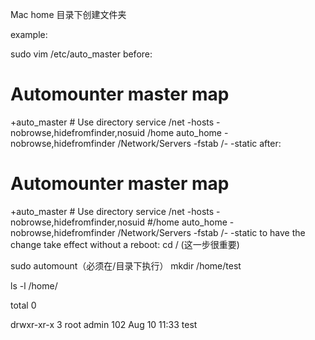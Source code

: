 Mac home 目录下创建文件夹

example:

sudo vim /etc/auto_master
before:
# Automounter master map
+auto_master            # Use directory service
/net                    -hosts          -nobrowse,hidefromfinder,nosuid
/home                   auto_home       -nobrowse,hidefromfinder
/Network/Servers        -fstab
/-                      -static
after:
# Automounter master map
+auto_master            # Use directory service
/net                    -hosts          -nobrowse,hidefromfinder,nosuid
#/home                   auto_home       -nobrowse,hidefromfinder
/Network/Servers        -fstab
/-                      -static
to have the change take effect without a reboot:
cd / (这一步很重要)

sudo automount（必须在/目录下执行）
mkdir /home/test

ls -l /home/

total 0

drwxr-xr-x 3 root admin 102 Aug 10 11:33 test

